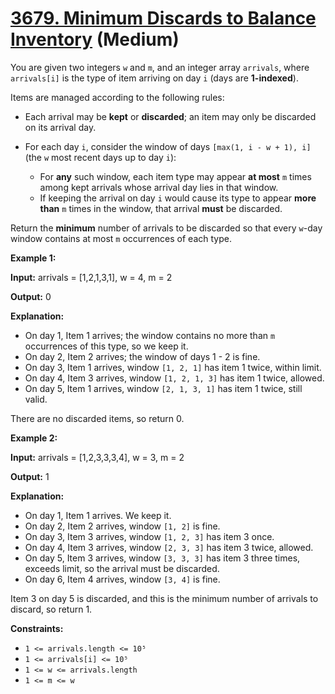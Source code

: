 # [3679.  Minimum Discards to Balance Inventory][link] (Medium)

[link]: https://leetcode.com/contest/biweekly-contest-165/problems/minimum-discards-to-balance-inventory/

You are given two integers `w` and `m`, and an integer array `arrivals`, where `arrivals[i]` is the
type of item arriving on day `i` (days are **1-indexed**).

Items are managed according to the following rules:

- Each arrival may be **kept** or **discarded**; an item may only be discarded on its arrival day.
- For each day `i`, consider the window of days `[max(1, i - w + 1), i]` (the `w` most recent days up
to day `i`):

  - For **any** such window, each item type may appear **at most** `m` times among kept arrivals
whose arrival day lies in that window.
  - If keeping the arrival on day `i` would cause its type to appear **more than** `m` times in the
window, that arrival **must** be discarded.

Return the **minimum** number of arrivals to be discarded so that every `w`-day window contains at
most `m` occurrences of each type.

**Example 1:**

**Input:** arrivals = \[1,2,1,3,1\], w = 4, m = 2

**Output:** 0

**Explanation:**

- On day 1, Item 1 arrives; the window contains no more than `m` occurrences of this type, so we keep
it.
- On day 2, Item 2 arrives; the window of days 1 - 2 is fine.
- On day 3, Item 1 arrives, window `[1, 2, 1]` has item 1 twice, within limit.
- On day 4, Item 3 arrives, window `[1, 2, 1, 3]` has item 1 twice, allowed.
- On day 5, Item 1 arrives, window `[2, 1, 3, 1]` has item 1 twice, still valid.

There are no discarded items, so return 0.

**Example 2:**

**Input:** arrivals = \[1,2,3,3,3,4\], w = 3, m = 2

**Output:** 1

**Explanation:**

- On day 1, Item 1 arrives. We keep it.
- On day 2, Item 2 arrives, window `[1, 2]` is fine.
- On day 3, Item 3 arrives, window `[1, 2, 3]` has item 3 once.
- On day 4, Item 3 arrives, window `[2, 3, 3]` has item 3 twice, allowed.
- On day 5, Item 3 arrives, window `[3, 3, 3]` has item 3 three times, exceeds limit, so the arrival
must be discarded.
- On day 6, Item 4 arrives, window `[3, 4]` is fine.

Item 3 on day 5 is discarded, and this is the minimum number of arrivals to discard, so return 1.

**Constraints:**

- `1 <= arrivals.length <= 10⁵`
- `1 <= arrivals[i] <= 10⁵`
- `1 <= w <= arrivals.length`
- `1 <= m <= w`
